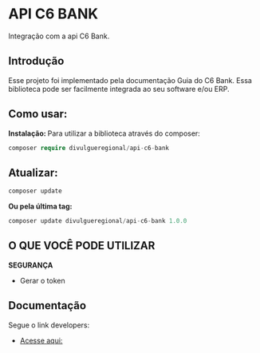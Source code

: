 # API C6 BANK

Integração com a api C6 Bank.

## Introdução

Esse projeto foi implementado pela documentação Guia do C6 Bank. Essa biblioteca pode ser facilmente integrada ao seu software e/ou ERP.

## Como usar:

<b>Instalação: </b>
Para utilizar a biblioteca através do composer:

```php
composer require divulgueregional/api-c6-bank
```

## Atualizar:

```php
composer update
```

<b>Ou pela última tag: </b>

```php
composer update divulgueregional/api-c6-bank 1.0.0
```

## O QUE VOCÊ PODE UTILIZAR

<b>SEGURANÇA</b><br>

- Gerar o token

## Documentação

Segue o link developers:

- [Acesse aqui: ](https://developers.c6bank.com.br/)
